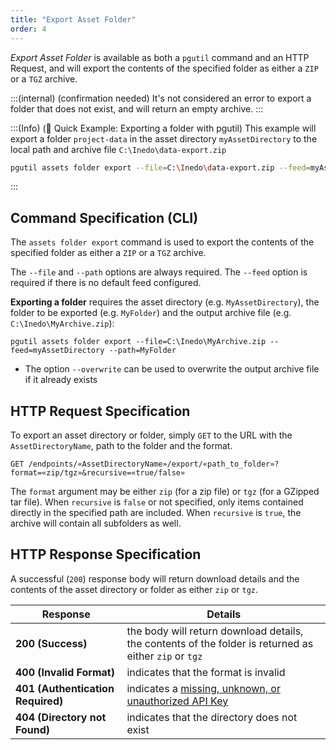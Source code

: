 ```yaml
---
title: "Export Asset Folder"
order: 4
---
```


*Export Asset Folder* is available as both a `pgutil` command and an HTTP Request, and will export the contents of the specified folder as either a `ZIP` or a `TGZ` archive.

:::(internal) (confirmation needed)
It's not considered an error to export a folder that does not exist, and will return an empty archive.
:::

:::(Info) (🚀 Quick Example: Exporting a folder with pgutil)
This example will export a folder `project-data` in the asset directory `myAssetDirectory` to the local path and archive file `C:\Inedo\data-export.zip`

```bash
pgutil assets folder export --file=C:\Inedo\data-export.zip --feed=myAssetDirectory --path=project-data
```
:::

## Command Specification (CLI)
The `assets folder export` command is used to export the contents of the specified folder as either a `ZIP` or a `TGZ` archive.

The `--file` and `--path` options are always required. The `--feed` option is required if there is no default feed configured.

**Exporting a folder** requires the asset directory (e.g. `MyAssetDirectory`), the folder to be exported (e.g. `MyFolder`) and the output archive file (e.g. `C:\Inedo\MyArchive.zip`):

```plaintext
pgutil assets folder export --file=C:\Inedo\MyArchive.zip --feed=myAssetDirectory --path=MyFolder
```

* The option `--overwrite` can be used to overwrite the output archive file if it already exists

## HTTP Request Specification
To export an asset directory or folder, simply `GET` to the URL with the `AssetDirectoryName`, path to the folder and the format.

```plaintext
GET /endpoints/«AssetDirectoryName»/export/«path_to_folder»?format=«zip/tgz»&recursive=«true/false»
```

The `format` argument may be either `zip` (for a zip file) or `tgz` (for a GZipped tar file). When `recursive` is `false` or not specified, only items contained directly in the specified path are included. When `recursive` is `true`, the archive will contain all subfolders as well. 

## HTTP Response Specification
A successful (`200`) response body will return download details and the contents of the asset directory or folder as either `zip` or `tgz`. 

| Response | Details |
| --- | --- |
| **200 (Success)** | the body will return download details, the contents of the folder is returned as either `zip` or `tgz` |
| **400 (Invalid Format)** | indicates that the format is invalid |
| **401 (Authentication Required)** | indicates a [missing, unknown, or unauthorized API Key](/docs/proget/api/assets#authentication) |
| **404 (Directory not Found)** | indicates that the directory does not exist |